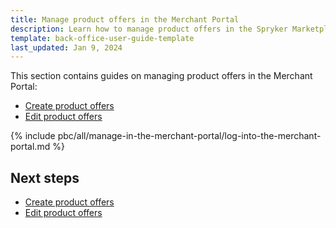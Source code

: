 ```yaml
---
title: Manage product offers in the Merchant Portal
description: Learn how to manage product offers in the Spryker Marketplace Merchant portal for your Spryker Marketplace store.
template: back-office-user-guide-template
last_updated: Jan 9, 2024
---
```


This section contains guides on managing product offers in the Merchant Portal:

- [Create product offers](/docs/pbc/all/offer-management/202410.0/marketplace/manage-in-the-merchant-portal/create-product-offers.html)
- [Edit product offers](/docs/pbc/all/offer-management/202410.0/marketplace/manage-in-the-merchant-portal/edit-product-offers.html)

{% include pbc/all/manage-in-the-merchant-portal/log-into-the-merchant-portal.md %} <!-- To edit, see /_includes/pbc/all/manage-in-the-merchant-portal/log-into-the-merchant-portal.md -->

## Next steps

- [Create product offers](/docs/pbc/all/offer-management/202410.0/marketplace/manage-in-the-merchant-portal/create-product-offers.html)
- [Edit product offers](/docs/pbc/all/offer-management/202410.0/marketplace/manage-in-the-merchant-portal/edit-product-offers.html)
